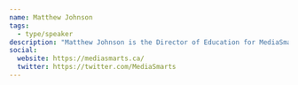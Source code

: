 ```yaml
---
name: Matthew Johnson
tags:
  - type/speaker
description: "Matthew Johnson is the Director of Education for MediaSmarts, Canada’s center for digital and media literacy. He is the author of many of MediaSmarts’ lessons, parent materials and interactive resources and a lead on MediaSmarts’ Young Canadians in a Wired World research project. As an acknowledged expert in digital literacy and its implementation in Canadian curricula, Matthew is the architect of MediaSmarts’ Use, Understand, Create: Digital Literacy Framework for Canadian K-12 Schools."
social:
  website: https://mediasmarts.ca/
  twitter: https://twitter.com/MediaSmarts
---
```

